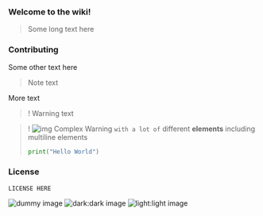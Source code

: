 ### Welcome to the wiki!

> Some long text here


### Contributing

Some other text here

> Note text

More text

>! Warning text
 
>! ![img](https://example.com/favicon.ico) Complex Warning `with a lot of` different **elements**
> including multiline elements
> ```python
> print("Hello World")
> ```

### License

```
LICENSE HERE
```

![dummy image](https://example.com/favicon.ico)
![dark:dark image](https://example.com/favicon.ico)
![light:light image](https://example.com/favicon.ico)
